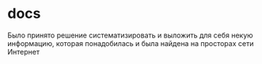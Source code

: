 # docs
Было принято решение систематизировать и выложить для себя некую информацию, которая понадобилась и была найдена на просторах сети Интернет
